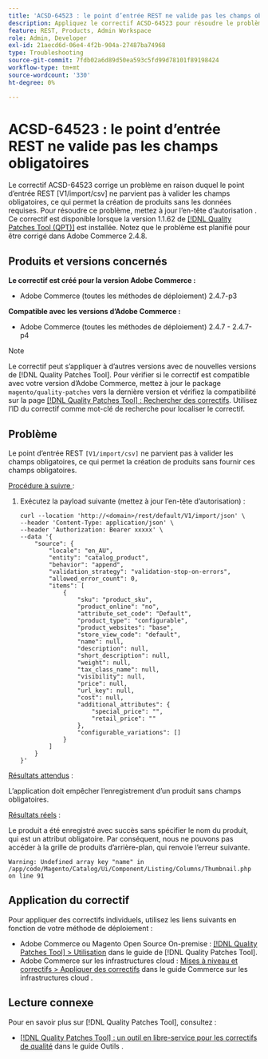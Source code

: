 ```yaml
---
title: 'ACSD-64523 : le point d’entrée REST ne valide pas les champs obligatoires'
description: Appliquez le correctif ACSD-64523 pour résoudre le problème où le point d’entrée REST « [V1/import/csv] » ne parvient pas à valider les champs obligatoires, ce qui permet la création de produits sans fournir les champs obligatoires requis.
feature: REST, Products, Admin Workspace
role: Admin, Developer
exl-id: 21aecd6d-06e4-4f2b-904a-27487ba74968
type: Troubleshooting
source-git-commit: 7fdb02a6d89d50ea593c5fd99d78101f89198424
workflow-type: tm+mt
source-wordcount: '330'
ht-degree: 0%

---
```


# ACSD-64523 : le point d’entrée REST ne valide pas les champs obligatoires

Le correctif ACSD-64523 corrige un problème en raison duquel le point d’entrée REST [V1/import/csv] ne parvient pas à valider les champs obligatoires, ce qui permet la création de produits sans les données requises. Pour résoudre ce problème, mettez à jour l’en-tête d’autorisation . Ce correctif est disponible lorsque la version 1.1.62 de [[!DNL Quality Patches Tool (QPT)]](/help/tools/quality-patches-tool/quality-patches-tool-to-self-serve-quality-patches.md) est installée. Notez que le problème est planifié pour être corrigé dans Adobe Commerce 2.4.8.

## Produits et versions concernés

**Le correctif est créé pour la version Adobe Commerce :**

* Adobe Commerce (toutes les méthodes de déploiement) 2.4.7-p3

**Compatible avec les versions d’Adobe Commerce :**

* Adobe Commerce (toutes les méthodes de déploiement) 2.4.7 - 2.4.7-p4

>[!NOTE]
>
>Le correctif peut s’appliquer à d’autres versions avec de nouvelles versions de [!DNL Quality Patches Tool]. Pour vérifier si le correctif est compatible avec votre version d’Adobe Commerce, mettez à jour le package `magento/quality-patches` vers la dernière version et vérifiez la compatibilité sur la page [[!DNL Quality Patches Tool] : Rechercher des correctifs](https://experienceleague.adobe.com/tools/commerce-quality-patches/index.html). Utilisez l’ID du correctif comme mot-clé de recherche pour localiser le correctif.

## Problème

Le point d’entrée REST `[V1/import/csv]` ne parvient pas à valider les champs obligatoires, ce qui permet la création de produits sans fournir ces champs obligatoires.

<u>Procédure à suivre </u> :

1. Exécutez la payload suivante (mettez à jour l’en-tête d’autorisation) :

   ```
   curl --location 'http://<domain>/rest/default/V1/import/json' \
   --header 'Content-Type: application/json' \
   --header 'Authorization: Bearer xxxxx' \
   --data '{
       "source": {
           "locale": "en_AU",
           "entity": "catalog_product",
           "behavior": "append",
           "validation_strategy": "validation-stop-on-errors",
           "allowed_error_count": 0,
           "items": [
               {
                   "sku": "product_sku",
                   "product_online": "no",
                   "attribute_set_code": "Default",
                   "product_type": "configurable",
                   "product_websites": "base",
                   "store_view_code": "default",
                   "name": null,
                   "description": null,
                   "short_description": null,
                   "weight": null,
                   "tax_class_name": null,
                   "visibility": null,
                   "price": null,
                   "url_key": null,
                   "cost": null,
                   "additional_attributes": {
                       "special_price": "",
                       "retail_price": ""
                   },
                   "configurable_variations": []
               }
           ]
       }
   }'
   ```

<u>Résultats attendus</u> :

L’application doit empêcher l’enregistrement d’un produit sans champs obligatoires.

<u>Résultats réels</u> :

Le produit a été enregistré avec succès sans spécifier le nom du produit, qui est un attribut obligatoire. Par conséquent, nous ne pouvons pas accéder à la grille de produits d’arrière-plan, qui renvoie l’erreur suivante.

`Warning: Undefined array key "name" in /app/code/Magento/Catalog/Ui/Component/Listing/Columns/Thumbnail.php on line 91`

## Application du correctif

Pour appliquer des correctifs individuels, utilisez les liens suivants en fonction de votre méthode de déploiement :

* Adobe Commerce ou Magento Open Source On-premise : [[!DNL Quality Patches Tool] > Utilisation](/help/tools/quality-patches-tool/usage.md) dans le guide de [!DNL Quality Patches Tool].
* Adobe Commerce sur les infrastructures cloud : [Mises à niveau et correctifs > Appliquer des correctifs](https://experienceleague.adobe.com/docs/commerce-cloud-service/user-guide/develop/upgrade/apply-patches.html) dans le guide Commerce sur les infrastructures cloud .

## Lecture connexe

Pour en savoir plus sur [!DNL Quality Patches Tool], consultez :

* [[!DNL Quality Patches Tool] : un outil en libre-service pour les correctifs de qualité](/help/tools/quality-patches-tool/quality-patches-tool-to-self-serve-quality-patches.md) dans le guide Outils .
